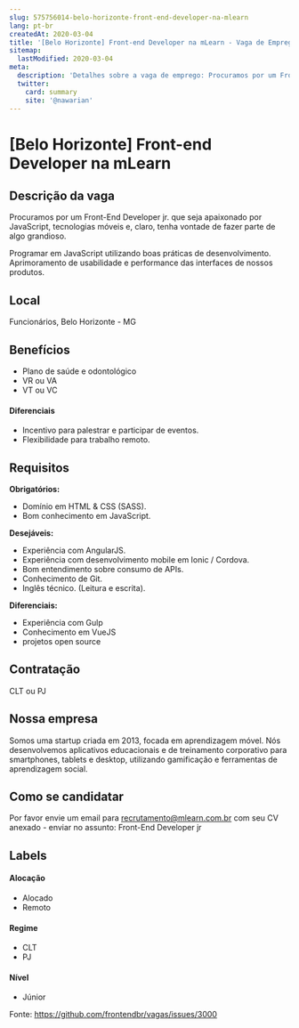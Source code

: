 ```yaml
---
slug: 575756014-belo-horizonte-front-end-developer-na-mlearn
lang: pt-br
createdAt: 2020-03-04
title: '[Belo Horizonte] Front-end Developer na mLearn - Vaga de Emprego'
sitemap:
  lastModified: 2020-03-04
meta:
  description: 'Detalhes sobre a vaga de emprego: Procuramos por um Front-End Developer jr. que seja apaixonado por JavaScript, tecnologias móveis e, claro, tenha vontade de fazer parte de algo grandioso. Programar em JavaScript utilizando boas práticas de desenvolvimento. Aprimoramento de usabilidade e performance das interfaces de nossos produtos.'
  twitter:
    card: summary
    site: '@nawarian'
---
```


# [Belo Horizonte] Front-end Developer na mLearn

## Descrição da vaga

Procuramos por um Front-End Developer jr. que seja apaixonado por JavaScript, tecnologias móveis e, claro, tenha vontade de fazer parte de algo grandioso.

Programar em JavaScript utilizando boas práticas de desenvolvimento.
Aprimoramento de usabilidade e performance das interfaces de nossos produtos.

## Local

Funcionários, Belo Horizonte - MG

## Benefícios

- Plano de saúde e odontológico
- VR ou VA
- VT ou VC

#### Diferenciais

- Incentivo para palestrar e participar de eventos.
- Flexibilidade para trabalho remoto.

## Requisitos

**Obrigatórios:**
- Domínio em HTML & CSS (SASS).
- Bom conhecimento em JavaScript.

**Desejáveis:**
- Experiência com AngularJS.
- Experiência com desenvolvimento mobile em Ionic / Cordova.
- Bom entendimento sobre consumo de APIs.
- Conhecimento de Git.
- Inglês técnico. (Leitura e escrita).

**Diferenciais:**
- Experiência com Gulp
- Conhecimento em VueJS
- projetos open source

## Contratação

CLT ou PJ

## Nossa empresa

Somos uma startup criada em 2013, focada em aprendizagem móvel.
Nós desenvolvemos aplicativos educacionais e de treinamento corporativo para smartphones, tablets e desktop, utilizando gamificação e ferramentas de aprendizagem social.

## Como se candidatar

Por favor envie um email para recrutamento@mlearn.com.br com seu CV anexado - enviar no assunto: Front-End Developer jr

## Labels

#### Alocação
- Alocado
- Remoto

#### Regime
- CLT
- PJ

#### Nível
- Júnior

Fonte: https://github.com/frontendbr/vagas/issues/3000